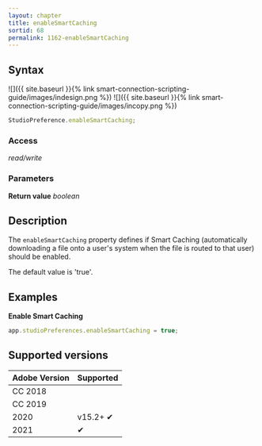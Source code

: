 ```yaml
---
layout: chapter
title: enableSmartCaching
sortid: 68
permalink: 1162-enableSmartCaching
---
```

## Syntax

![]({{ site.baseurl }}{% link smart-connection-scripting-guide/images/indesign.png %}) ![]({{ site.baseurl }}{% link smart-connection-scripting-guide/images/incopy.png %}) 
```javascript
StudioPreference.enableSmartCaching;
```

### Access

*read/write*

### Parameters

**Return value** *boolean*

## Description

The `enableSmartCaching` property defines if Smart Caching (automatically downloading a file onto a user's system when the file is routed to that user) should be enabled.

The default value is 'true'.

## Examples

**Enable Smart Caching**

```javascript
app.studioPreferences.enableSmartCaching = true;
```

## Supported versions

| Adobe Version | Supported |
|---------------|-----------|
| CC 2018       |           |
| CC 2019       |           |
| 2020          | v15.2+ ✔  |
| 2021          | ✔         |